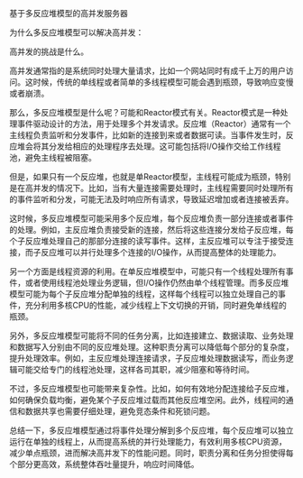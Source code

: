 基于多反应堆模型的高并发服务器

为什么多反应堆模型可以解决高并发：

高并发的挑战是什么。

高并发通常指的是系统同时处理大量请求，比如一个网站同时有成千上万的用户访问。这时候，传统的单线程或者简单的多线程模型可能会遇到瓶颈，导致响应变慢或者崩溃。

那么，多反应堆模型是什么呢？可能和Reactor模式有关。Reactor模式是一种处理事件驱动设计的方法，用于处理多个并发请求。反应堆（Reactor）通常有一个主线程负责监听和分发事件，比如新的连接到来或者数据可读。当事件发生时，反应堆会将其分发给相应的处理程序去处理。这可能包括将I/O操作交给工作线程池，避免主线程被阻塞。

但是，如果只有一个反应堆，也就是单Reactor模型，主线程可能成为瓶颈，特别是在高并发的情况下。比如，当有大量连接需要处理时，主线程需要同时处理所有的事件监听和分发，可能无法及时响应所有请求，导致延迟增加或者连接被丢弃。

这时候，多反应堆模型可能采用多个反应堆，每个反应堆负责一部分连接或者事件的处理。例如，主反应堆负责接受新的连接，然后将这些连接分发给子反应堆，每个子反应堆处理自己的那部分连接的读写事件。这样，主反应堆可以专注于接受连接，而子反应堆可以并行处理多个连接的I/O操作，从而提高整体的处理能力。

另一个方面是线程资源的利用。在单反应堆模型中，可能只有一个线程处理所有事件，或者使用线程池处理业务逻辑，但I/O操作仍然由单个线程管理。而多反应堆模型可能为每个子反应堆分配单独的线程，这样每个线程可以独立处理自己的事件，充分利用多核CPU的性能，减少线程上下文切换的开销，同时避免单线程的瓶颈。

另外，多反应堆模型可能将不同的任务分离，比如连接建立、数据读取、业务处理和数据写入分别由不同的反应堆处理。这种职责分离可以降低每个部分的复杂度，提升处理效率。例如，主反应堆处理连接请求，子反应堆处理数据读写，而业务逻辑可能交给专门的线程池处理，这样各司其职，减少阻塞和等待时间。

不过，多反应堆模型也可能带来复杂性。比如，如何有效地分配连接给子反应堆，如何确保负载均衡，避免某个子反应堆过载而其他反应堆空闲。此外，线程间的通信和数据共享也需要仔细处理，避免竞态条件和死锁问题。

总结一下，多反应堆模型通过将事件处理分解到多个反应堆，每个反应堆可以独立运行在单独的线程上，从而提高系统的并行处理能力，有效利用多核CPU资源，减少单点瓶颈，进而解决高并发下的性能问题。同时，职责分离和任务分担使得每个部分更高效，系统整体吞吐量提升，响应时间降低。
